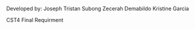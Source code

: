 Developed by:
              Joseph Tristan Subong
              Zecerah Demabildo
              Kristine Garcia

CST4 Final Requirment
